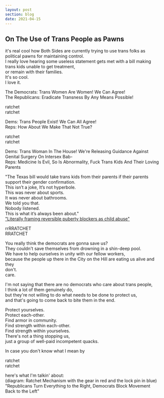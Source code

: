 ```yaml
---
layout: post
section: blog
date: 2021-04-15
---
```


## On The Use of Trans People as Pawns  
it's real cool how Both Sides are currently trying to use trans folks as political pawns for maintaining control.  
I really love hearing some useless statement gets met with a bill making trans kids unable to get treatment,  
or remain with their families.  
It's so cool.  
I love it.

The Democrats: Trans Women Are Women! We Can Agree!  
The Republicans: Eradicate Transness By Any Means Possible!  

ratchet  
ratchet  

Dems: Trans People Exist! We Can All Agree!  
Reps: How About We Make That Not True?  

ratchet  
ratchet  

Dems: Trans Woman In The House! We're Releasing Guidance Against Genital Surgery On Intersex Bab-  
Reps: Medicine Is Evil, So Is Abnormality, Fuck Trans Kids And Their Loving Parents

"The Texas bill would take trans kids from their parents if their parents support their gender confirmation.  
This isn’t a joke, It’s not hyperbole.  
This was never about sports.  
It was never about bathrooms.  
We told you that.  
Nobody listened.  
This is what it’s always been about."  
["Literally framing reversible puberty blockers as child abuse"](https://archive.is/iXj29)  

rrRRATCHET  
RRATCHET  

You really think the democrats are gonna save us?  
They couldn't save themselves from drowning in a shin-deep pool.  
We have to help ourselves in unity with our fellow workers,  
because the people up there in the City on the Hill are eating us alive and they   
don't.  
care.  

I'm not saying that there are no democrats who care about trans people,  
I think a lot of them genuinely do,  
but they're not willing to do what needs to be done to protect us,  
and that's going to come back to bite them in the end.

Protect yourselves.  
Protect each-other.  
Find armor in community.  
Find strength within each-other.  
Find strength within yourselves.  
There's not a thing stopping us,  
just a group of well-paid incompetent quacks.

In case you don't know what I mean by

ratchet  
ratchet

here's what I'm talkin' about:  
(diagram: Ratchet Mechanism with the gear in red and the lock pin in blue)  
"Republicans Turn Everything to the Right,
Democrats Block Movement Back to the Left"
